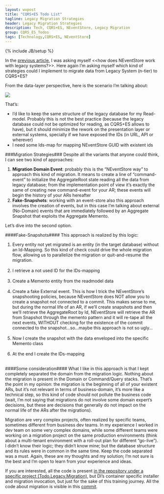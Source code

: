 ```yaml
---
layout: wvpost
title: "CQRS+ES Todo List"
tagline: Legacy Migration Strategies
header: Legacy Migration Strategies
description: Tech, CQRS+ES, NEventStore, Legacy Migration
group: CQRS_ES_Todos
tags: [Technology,CQRS+ES, NEventStore]
---
```

{% include JB/setup %}


In the <a href="/cqrses-todos/2014/08/22/cqrses-neventstore-identities/" target="_blank">previous article</a>, I was asking myself <<how does NEventStore work with legacy systems?>>. Here again I’m asking myself which kind of strategies could I implement to migrate data from Legacy System (n-tier) to CQRS+ES?

From the data-layer perspective, here is the scenario I’m talking about:

<img src="{{ BASE_PATH }}/images/cqrses/migration.png" class="img-rounded" />

That’s:

-	I’d like to keep the same structure of the legacy database for my Read-model. Probably this is not the best practice (because the legacy database could not be optimized for reading, as CQRS+ES allows to have), but it should minimize the rework on the presentation layer or external systems, specially if we have exposed the IDs (in URL, API or wherever)
-	I need some Ids-map for mapping NEventStore GUID with existent ids


###Migration Strategies###
Despite all the variants that anyone could think, I can see two kind of approaches:

1.	**Migration Domain Event**: probably this is the “NEventStore way” to approach this kind of migration. It means to create a line of “command-event” to initialize the AggregateRoot state reading all the data from legacy database; from the implementation point of view it’s exactly the same of creating new command-event for your AR; these events will begin the history of your ARs hereafter
2.	**Fake-Snapshots**: working with an event-store also this approach involves the creation of events, but in this case I’m talking about external (No-Domain) events that are immediately followed by an Aggregate Snapshot that exploits the Aggregate Memento.

Let’s dive into the second option.


####Fake-Snapshots####
This approach is realized by this logic:
<ol>
<li>Every entity not yet migrated is an entity (in the target database) without an Id-Mapping. So this kind of check could drive the whole migration flow, allowing us to parallelize the migration or quit-and-resume the migration.</li>

<script type="syntaxhighlighter" class="brush: csharp">
<![CDATA[
foreach (var list in _database.ToDoLists)
{
	if (_db.IdMaps.GetAggregateId<ToDoList>(list.Id).Equals(Guid.Empty))
	{
		// Migrate entity
	}
}
]]></script> 

<li>I retrieve a not used ID for the IDs-mapping</li>

<script type="syntaxhighlighter" class="brush: csharp">
<![CDATA[
// Get fresh new ID
Guid entityId = Guid.NewGuid();
while(!_db.IdMaps.GetModelId<ToDoList>(entityId).Equals(0))
	entityId = Guid.NewGuid();
]]></script> 

<li>Create a Memento entity from the readmodel data</li>

<script type="syntaxhighlighter" class="brush: csharp">
<![CDATA[
// Create Memento from ReadModel
var entity = new Todo.Domain.Model.ToDoListMemento(entityId, 1, list.Title, list.Description);
]]></script> 

<li>Create a fake External event. This is how I trick the NEventStore’s snapshooting policies, because NEventStore does NOT allow you to create a snapshot not connected to a commit. This makes sense to me, but during the normal life of an AR, if we’ll create snapshots and then we’ll retrieve the AggregateRoot by Id, NEventStore will retrieve the AR from Snapshot through the memento pattern and it will re-tape all the next events, WITHOUT checking for the existence of the commit connected to the snapshot…so…maybe this approach is not so ugly…</li>

<script type="syntaxhighlighter" class="brush: csharp">
<![CDATA[
// Create a fake External event
using (var stream = _store.OpenStream(entityId, 0, int.MaxValue))
{
	stream.Add(new EventMessage { Body = entity });
	stream.CommitChanges(Guid.NewGuid());
}
]]></script> 

<li>Now I create the snapshot with the data enveloped into the specific Memento class</li>

<script type="syntaxhighlighter" class="brush: csharp">
<![CDATA[
// Save Snapshot from entity's Memento image
_store.Advanced.AddSnapshot(new Snapshot(entity.Id.ToString(), entity.Version, entity));
]]></script> 

<li>At the end I create the IDs-mapping</li>

<script type="syntaxhighlighter" class="brush: csharp">
<![CDATA[
// Save Ids mapping
_db.IdMaps.Map<ToDoList>(list.Id, entityId);
]]></script> 

</ol>


####Some consideration####
What I like in this approach is that I kept completely separated the domain from the migration logic. Nothing about the migration is present in the Domain or Command/Query stacks. That’s the point in my opinion: the migration is the beginning of all of your existent ARs, but it’s not relevant in terms of business-domain, it’s more like a technical step, so this kind of code should not pollute the business code (wait, I’m not saying that migrations do not involve some domain expert’s decisions, but these are decisions that generally do not impact on the normal life of the ARs after the migrations).

Migration are very complex projects, often realized by specific teams, sometimes different from business dev teams. In my experience I worked in dev team on some very complex domains, while some different teams were working on a migration project on the same production environments (think about a multi-tenant environment with a roll-out plan for different “go-live”). I didn’t know their logic; they didn’t know mine; but the database structure and its rules were in common in the same time. Keep the code separated was a must.
Again, these are my thoughts and my solution; I’m not sure is the best and I’m open to learn from your experience and ideas.

If you are interested, all the code is present <a href="https://github.com/williamverdolini/CQRS-ES-Todos/tree/master/Todo.Legacy.Migration" target="_blank">in the repository under a specific project (Todo.Legacy.Migration)</a>, but DI’s container specific installer and migration invocation, but just for the sake of this training journey.
All the code about migration is visible in this <a href="https://github.com/williamverdolini/CQRS-ES-Todos/commit/0aa05acbe6d773ad2fa97af4faa9b1c8693b8103" target="_blank">commit</a>.
